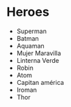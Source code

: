 # Heroes

- Superman
- Batman
- Aquaman
- Mujer Maravilla
- Linterna Verde
- Robin
- Atom
- Capitan américa
- Iroman
- Thor